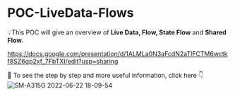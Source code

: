 # POC-LiveData-Flows

💡This POC will give an overview of **Live Data, Flow, State Flow** and **Shared Flow**.

https://docs.google.com/presentation/d/1ALMLa0N3aFcdN2aTlFCTM6wctkf8SZ6gp2xf_7FbTXI/edit?usp=sharing

📌 To see the step by step and more useful information, click here 👇
![SM-A315G 2022-06-22 18-09-54](https://user-images.githubusercontent.com/84336438/175136953-218526b7-789c-4bf3-b056-02f4fe1e6054.gif)
